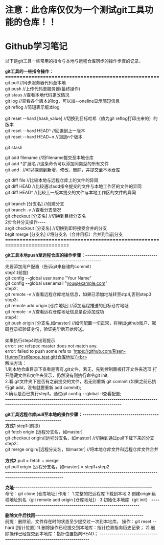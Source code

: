 # 注意：此仓库仅仅为一个测试git工具功能的仓库！！

# Github学习笔记

以下是git工具一些常用的指令与本地与远程仓库同步的操作步骤的记录。


**git工具的一些指令操作：=====================================================**<br>
git  pull   //同步服务器代码至本地<br>
git  push   //上传代码至服务器(最终操作)<br>
git  staus  //查看本地代码更改情况<br>
git  log    //查看各个版本的log，可以加--oneline显示简短信息<br>
git  reflog //简短表示版本log<br>
<br>
git  reset  --hard  [hash_value]  //切换到目标哈希（值为git  reflog打印出来的）的版本<br>
git  reset  --hard  HEAD^         //回退到上一版本<br>
git  reset  --hard  HEAD~n        //回退n个版本<br>
<br>
git  stash<br>

git  add  filename  //将filename提交至本地仓库<br>
git  add *.扩展名    //这条命令可以添加同类型的所有文件<br>
git  add  .         //可以探测到新增、修改、删除，并提交至本地仓库<br>

git  diff file     //比较本地与远程仓库上的文件的异同<br>
git  diff HEAD     //比较通过add指令提交的文件与本地工作区的文件的异同<br>
git  diff HEAD^    //比较上一版本提交的文件与本地工作区的文件的异同<br>
<br>
git  branch    [分支名]   //创建分支<br>
git  branch    -v         //查看分支情况<br>
git  checkout  [分支名]   //切换到目标分支名<br>
2步合并分支操作----<br>
a)git  checkout  [分支名]  //切换到即将接受合并的分支<br>
b)git  merge     [分支名]  //将分支名（合并目标）合并到当前分支<br>
**===========================================================================**<br>

**git工具本地push至远程仓库的操作步骤：------------------------------------------------------------------------------------**<br>
先要添加用户配置（告诉git来自谁的commit）<br>
step1:(前提)<br>
  git config --global user.name "Your Name"<br>
  git config --global user.email "you@example.com"<br>
step2:<br>
  git  remote  -v  //查看远程仓库地址信息，如果已添加地址转至stp4,否则step3<br>
step3:<br>
  git  remote  add  origin  [仓库地址]   //添加远程推送的目标仓库地址<br>
  git  remote  -v   //查看远程仓库地址信息是否添加成功<br>
step4:<br>
  git  push  origin [分支名,如master] //如何配置一切正常，将弹出github账户、密码登录框验证身份，验证完毕后开始传送。<br>
  <br>
如果执行step4时出现提示<br>
error: src refspec master does not match any.<br>
error: failed to push some refs to 'https://github.com/Risen-Hu/myFirstRepos_test.git(仓库地址)'<br>
<br>
解决方法：<br>
1.到本地仓库目录下查看是否有.git文件，若无，先到控制面板打开文件夹选项  打开隐藏文件和文件夹显示，仍然没有则执行命令git init;<br>
2.看.git文件夹下是否有之前提交的文件，若无则重新 git commit (如果之前已执行git add，没有就要重新 add commit);<br>
3.确认是否已执行step1。通过git config --global -l查看配置;<br>
**--------------------------------------------------------------------------------------------------------------------------------------**<br>

**git工具远程仓库pull至本地的操作步骤：------------------------------------------------------------------**<br>
**方式1**
step1:(前提)<br>
  git fetch origin [远程分支名，如master]<br>
  git checkout  origin/[远程分支名，如master]  //切换到通过pull下载下来的分支<br>
step2:<br>
  git merge origin/[远程分支名，如master]  //将本地仓库文件和远程仓库文件合并<br>
<br>
**方式2**
pull = fetch + merge<br>
git pull origin  [远程分支名，如master] = step1+step2<br>
**---------------------------------------------------------------------------------------------------------**

**克隆---------------------------------------------------------------------**<br>
命令：git  clone   [仓库地址]
作用：
1.完整的把远程库下载到本地
2.创建origin远程地址别名（git  remote  add  origin  [仓库地址]）
3.初始化本地库（git init）
**-----------------------------------------------------------------------**

**删除文件后找回------------------------------------------------------**<br>
前提：删除前，文件存在时的状态至少提交过一次到本地库。
操作：git reset --hard [指针位置]
1).删除操作已经提交到本地库：指针位置指向历史记录；
2).删除操作已经提交到本地库：指针位置指向HEAD；
**-----------------------------------------------------------------------**
